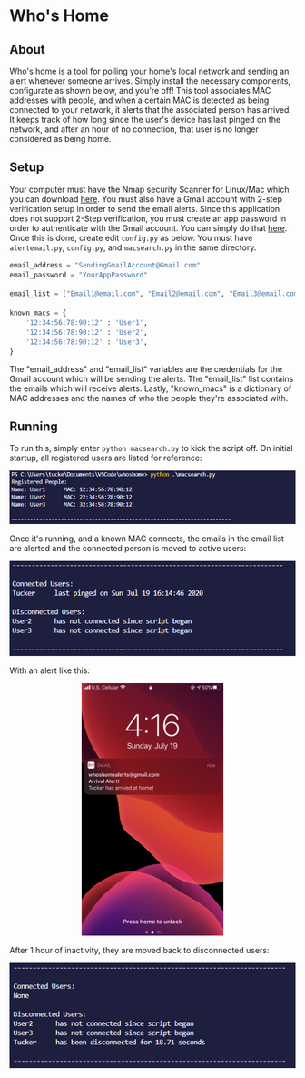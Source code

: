 # Who's Home

## About

Who's home is a tool for polling your home's local network and sending an alert whenever someone arrives. Simply install the necessary components, configurate as shown below, and you're off! This tool associates MAC addresses with people, and when a certain MAC is detected as being connected to your network, it alerts that the associated person has arrived. It keeps track of how long since the user's device has last pinged on the network, and after an hour of no connection, that user is no longer considered as being home.

## Setup

Your computer must have the Nmap security Scanner for Linux/Mac which you can download [here](https://nmap.org/download.html). You must also have a Gmail account with 2-step verification setup in order to send the email alerts. Since this application does not support 2-Step verification, you must create an app password in order to authenticate with the Gmail account. You can simply do that [here](http://myaccount.google.com/apppasswords). Once this is done, create edit ```config.py``` as below. You must have ```alertemail.py```, ```config.py```, and ```macsearch.py``` in the same directory.

```python
email_address = "SendingGmailAccount@Gmail.com"
email_password = "YourAppPassword"

email_list = ["Email1@email.com", "Email2@email.com", "Email3@email.com"]

known_macs = {
    '12:34:56:78:90:12' : 'User1',
    '12:34:56:78:90:12' : 'User2',
    '12:34:56:78:90:12' : 'User3',
}
```

The "email_address" and "email_list" variables are the credentials for the Gmail account which will be sending the alerts. The "email_list" list contains the emails which will receive alerts. Lastly, "known_macs" is a dictionary of MAC addresses and the names of who the people they're associated with.

## Running

To run this, simply enter ```python macsearch.py``` to kick the script off. On initial startup, all registered users are listed for reference:

<div style="text-align:center"><img src="./screenshots/1.PNG" /></div>

Once it's running, and a known MAC connects, the emails in the email list are alerted and the connected person is moved to active users:

<div style="text-align:center"><img src="./screenshots/2.PNG" /></div>

With an alert like this:

<div style="text-align:center"><img src="./screenshots/4.jpg" width="250" /></div>


After 1 hour of inactivity, they are moved back to disconnected users:

<div style="text-align:center"><img src="./screenshots/3.PNG" /></div>